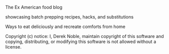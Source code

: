The Ex American food blog

showcasing batch prepping recipes, hacks, and substitutions

Ways to eat deliciously and recreate comforts from home

Copyright (c) notice:
I, Derek Noble, maintain copyright of this software and copying, distributing, or modifying this software is not allowed without a license.